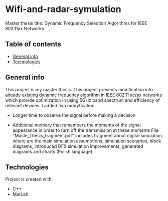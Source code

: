 # Wifi-and-radar-symulation
Master thesis title: Dynamic Frequency Selection Algorithms for IEEE 802.11ax Networks

## Table of contents
* [General info](#general-info)
* [Technologies](#technologies)

## General info
This project is my master thesis. This project presents modification into already existing dynamic frequency algorithm in IEEE 802.11 ac/ax networks which provide optimization in using 5GHz band spectrum and efficiency of relevant devices. I added two modyfication:
* Longer time to observe the signal before making a decision

* Additional memory that remembers the moments of the signal appearance in order to turn off the transmission at these moments
File "Maste_Thesis_fragment.pdf" includes fragment about digital simulation, where are the main simulation assumptions, simulation scenarios, block diagrams, introduced DFS simulation improvements, generated diagrams and charts (Polish language).
	
## Technologies
Project is created with:
* C++
* MatLab 
